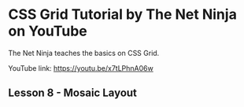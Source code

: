 # CSS Grid Tutorial by The Net Ninja on YouTube

The Net Ninja teaches the basics on CSS Grid.

YouTube link: https://youtu.be/x7tLPhnA06w

## Lesson 8 - Mosaic Layout